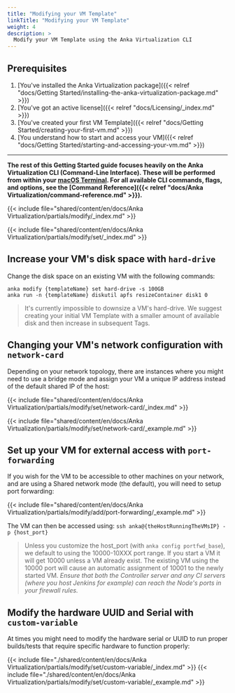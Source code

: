 ```yaml
---
title: "Modifying your VM Template"
linkTitle: "Modifying your VM Template"
weight: 4
description: >
  Modify your VM Template using the Anka Virtualization CLI
---
```


## Prerequisites

1. [You've installed the Anka Virtualization package]({{< relref "docs/Getting Started/installing-the-anka-virtualization-package.md" >}})
2. [You've got an active license]({{< relref "docs/Licensing/_index.md" >}})
3. [You've created your first VM Template]({{< relref "docs/Getting Started/creating-your-first-vm.md" >}})
4. [You understand how to start and access your VM]({{< relref "docs/Getting Started/starting-and-accessing-your-vm.md" >}})

---

**The rest of this Getting Started guide focuses heavily on the Anka Virtualization CLI (Command-Line Interface). These will be performed from within your [macOS Terminal](https://support.apple.com/guide/terminal/welcome/mac). For all available CLI commands, flags, and options, see the [Command Reference]({{< relref "docs/Anka Virtualization/command-reference.md" >}}).**

{{< include file="shared/content/en/docs/Anka Virtualization/partials/modify/_index.md" >}}

{{< include file="shared/content/en/docs/Anka Virtualization/partials/modify/set/_index.md" >}}

## Increase your VM's disk space with `hard-drive`

Change the disk space on an existing VM with the following commands:

```shell
anka modify {templateName} set hard-drive -s 100GB
anka run -n {templateName} diskutil apfs resizeContainer disk1 0
```

> It's currently impossible to downsize a VM's hard-drive. We suggest creating your initial VM Template with a smaller amount of available disk and then increase in subsequent Tags.

## Changing your VM's network configuration with `network-card`

Depending on your network topology, there are instances where you might need to use a bridge mode and assign your VM a unique IP address instead of the default shared IP of the host:

{{< include file="shared/content/en/docs/Anka Virtualization/partials/modify/set/network-card/_index.md" >}}

{{< include file="shared/content/en/docs/Anka Virtualization/partials/modify/set/network-card/_example.md" >}}


## Set up your VM for external access with `port-forwarding`

If you wish for the VM to be accessible to other machines on your network, and are using a Shared network mode (the default), you will need to setup port forwarding:

{{< include file="shared/content/en/docs/Anka Virtualization/partials/modify/add/port-forwarding/_example.md" >}}

The VM can then be accessed using: `ssh anka@{theHostRunningTheVMsIP} -p {host_port}`

> Unless you customize the host_port (with `anka config portfwd_base`), we default to using the 10000-10XXX port range. If you start a VM it will get 10000 unless a VM already exist. The existing VM using the 10000 port will cause an automatic assignment of 10001 to the newly started VM. _Ensure that both the Controller server and any CI servers (where you host Jenkins for example) can reach the Node's ports in your firewall rules._

## Modify the hardware UUID and Serial with `custom-variable`

At times you might need to modify the hardware serial or UUID to run proper builds/tests that require specific hardware to function properly:

{{< include file="./shared/content/en/docs/Anka Virtualization/partials/modify/set/custom-variable/_index.md" >}}
{{< include file="./shared/content/en/docs/Anka Virtualization/partials/modify/set/custom-variable/_example.md" >}}